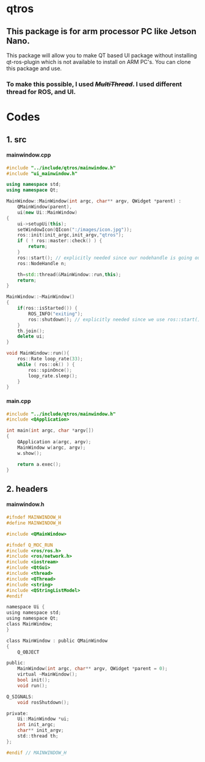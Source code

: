 # qtros
## This package is for arm processor PC like Jetson Nano.
This package will allow you to make QT based UI package without installing qt-ros-plugin which is not available to install on ARM PC's.
You can clone this package and use. 

### To make this possible, I used ~~_MultiThread_~~. I used different thread for ROS, and UI.

# Codes
## 1. src
#### mainwindow.cpp
```cpp
#include "../include/qtros/mainwindow.h"
#include "ui_mainwindow.h"

using namespace std;
using namespace Qt;

MainWindow::MainWindow(int argc, char** argv, QWidget *parent) :
    QMainWindow(parent),
    ui(new Ui::MainWindow)
{
    ui->setupUi(this);
    setWindowIcon(QIcon(":/images/icon.jpg"));
    ros::init(init_argc,init_argv,"qtros");
    if ( ! ros::master::check() ) {
        return;
    }
    ros::start(); // explicitly needed since our nodehandle is going out of scope.
    ros::NodeHandle n;

    th=std::thread(&MainWindow::run,this);
    return;
}

MainWindow::~MainWindow()
{
    if(ros::isStarted()) {
        ROS_INFO("exiting");
        ros::shutdown(); // explicitly needed since we use ros::start();
    }
    th.join();
    delete ui;
}

void MainWindow::run(){
    ros::Rate loop_rate(33);
    while ( ros::ok() ) {
        ros::spinOnce();
        loop_rate.sleep();
    }
}
```

#### main.cpp
```cpp
#include "../include/qtros/mainwindow.h"
#include <QApplication>

int main(int argc, char *argv[])
{
    QApplication a(argc, argv);
    MainWindow w(argc, argv);
    w.show();

    return a.exec();
}
```

## 2. headers
#### mainwindow.h
```h
#ifndef MAINWINDOW_H
#define MAINWINDOW_H

#include <QMainWindow>

#ifndef Q_MOC_RUN
#include <ros/ros.h>
#include <ros/network.h>
#include <iostream>
#include <QtGui>
#include <thread>
#include <QThread>
#include <string>
#include <QStringListModel>
#endif

namespace Ui {
using namespace std;
using namespace Qt;
class MainWindow;
}

class MainWindow : public QMainWindow
{
    Q_OBJECT

public:
    MainWindow(int argc, char** argv, QWidget *parent = 0);
    virtual ~MainWindow();
    bool init();
    void run();

Q_SIGNALS:
    void rosShutdown();

private:
    Ui::MainWindow *ui;
    int init_argc;
    char** init_argv;
    std::thread th;
};

#endif // MAINWINDOW_H
```
